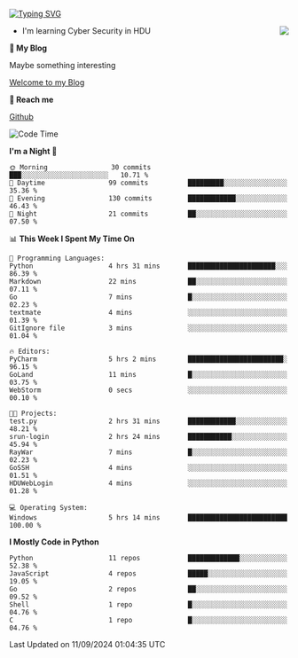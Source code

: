 [![Typing SVG](https://readme-typing-svg.herokuapp.com?font=Fira+Code&pause=1000&random=false&width=450&height=60&lines=Hello+%F0%9F%91%8B%F0%9F%8F%BB;I'm+JBNRZ)](https://git.io/typing-svg)

<a href="#">
  <img align="right" src="https://github-readme-stats.vercel.app/api?username=JBNRZ&show_icons=true&bg_color=15,f2f7fd,E0EAFC" />
</a>

- I'm learning Cyber Security in HDU

 **🌱 My Blog**

Maybe something interesting

[Welcome to my Blog](https://jbnrz.com.cn/)

 **💬 Reach me** 

[Github](https://github.com/JBNRZ)


<!--START_SECTION:waka-->
![Code Time](http://img.shields.io/badge/Code%20Time-659%20hrs%203%20mins-blue)

**I'm a Night 🦉** 

```text
🌞 Morning                30 commits          ███░░░░░░░░░░░░░░░░░░░░░░   10.71 % 
🌆 Daytime                99 commits          █████████░░░░░░░░░░░░░░░░   35.36 % 
🌃 Evening                130 commits         ████████████░░░░░░░░░░░░░   46.43 % 
🌙 Night                  21 commits          ██░░░░░░░░░░░░░░░░░░░░░░░   07.50 % 
```


📊 **This Week I Spent My Time On** 

```text
💬 Programming Languages: 
Python                   4 hrs 31 mins       ██████████████████████░░░   86.39 % 
Markdown                 22 mins             ██░░░░░░░░░░░░░░░░░░░░░░░   07.11 % 
Go                       7 mins              █░░░░░░░░░░░░░░░░░░░░░░░░   02.23 % 
textmate                 4 mins              ░░░░░░░░░░░░░░░░░░░░░░░░░   01.39 % 
GitIgnore file           3 mins              ░░░░░░░░░░░░░░░░░░░░░░░░░   01.04 % 

🔥 Editors: 
PyCharm                  5 hrs 2 mins        ████████████████████████░   96.15 % 
GoLand                   11 mins             █░░░░░░░░░░░░░░░░░░░░░░░░   03.75 % 
WebStorm                 0 secs              ░░░░░░░░░░░░░░░░░░░░░░░░░   00.10 % 

🐱‍💻 Projects: 
test.py                  2 hrs 31 mins       ████████████░░░░░░░░░░░░░   48.21 % 
srun-login               2 hrs 24 mins       ███████████░░░░░░░░░░░░░░   45.94 % 
RayWar                   7 mins              █░░░░░░░░░░░░░░░░░░░░░░░░   02.23 % 
GoSSH                    4 mins              ░░░░░░░░░░░░░░░░░░░░░░░░░   01.51 % 
HDUWebLogin              4 mins              ░░░░░░░░░░░░░░░░░░░░░░░░░   01.28 % 

💻 Operating System: 
Windows                  5 hrs 14 mins       █████████████████████████   100.00 % 
```

**I Mostly Code in Python** 

```text
Python                   11 repos            █████████████░░░░░░░░░░░░   52.38 % 
JavaScript               4 repos             █████░░░░░░░░░░░░░░░░░░░░   19.05 % 
Go                       2 repos             ██░░░░░░░░░░░░░░░░░░░░░░░   09.52 % 
Shell                    1 repo              █░░░░░░░░░░░░░░░░░░░░░░░░   04.76 % 
C                        1 repo              █░░░░░░░░░░░░░░░░░░░░░░░░   04.76 % 
```




 Last Updated on 11/09/2024 01:04:35 UTC
<!--END_SECTION:waka-->
